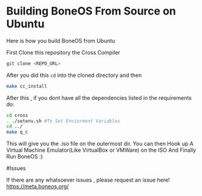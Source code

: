 # Building BoneOS From Source on Ubuntu

Here is how you build BoneOS from Ubuntu


First Clone this repository the Cross Compiler 

```sh
git clone <REPO_URL>
```

After you did this `cd` into the cloned directory and then

```sh
make cc_install 
```

After this , if you dont have all the dependencies listed in the requirements do: 

```sh
cd cross
. ./setenv.sh #To Set Enviorment Variables
cd ../
make q_c
```

This will give you the .iso file on the outermost dir. You can then Hook up
A Virtual Machine Emulator(Like VirtualBox or VMWare) on the ISO And Finally Run BoneOS :)

#Issues

If there are any whatsoever issues , please request an issue here! https://meta.boneos.org/